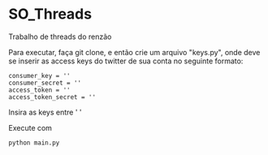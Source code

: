 # SO_Threads
Trabalho de threads do renzão

Para executar, faça git clone, e então crie um arquivo "keys.py", onde deve se inserir as access keys do twitter de sua conta no seguinte formato:

```
consumer_key = ''
consumer_secret = ''
access_token = ''
access_token_secret = ''
```

Insira as keys entre ' '

Execute com

```
python main.py
```
